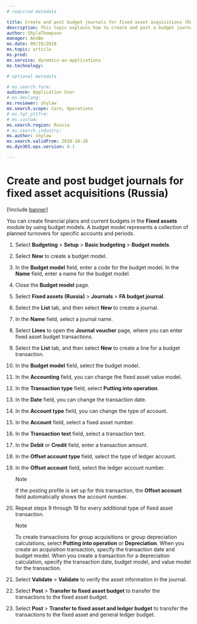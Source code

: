 ```yaml
---
# required metadata

title: Create and post budget journals for fixed asset acquisitions (Russia)
description: This topic explains how to create and post a budget journal for a fixed asset acquisition for Russia. 
author: ShylaThompson
manager: AnnBe
ms.date: 09/19/2018
ms.topic: article
ms.prod: 
ms.service: dynamics-ax-applications
ms.technology: 

# optional metadata

# ms.search.form:  
audience: Application User
# ms.devlang: 
ms.reviewer: shylaw
ms.search.scope: Core, Operations
# ms.tgt_pltfrm: 
# ms.custom: 
ms.search.region: Russia
# ms.search.industry: 
ms.author: shylaw
ms.search.validFrom: 2018-10-28
ms.dyn365.ops.version: 8.1

---
```


# Create and post budget journals for fixed asset acquisitions (Russia)

[!include [banner](../includes/banner.md)]

You can create financial plans and current budgets in the **Fixed assets** module by using budget models. A budget model represents a collection of planned turnovers for specific accounts and periods.

1. Select **Budgeting** \> **Setup** \> **Basic budgeting** \> **Budget models**.
2. Select **New** to create a budget model.
3. In the **Budget model** field, enter a code for the budget model. In the **Name** field, enter a name for the budget model.
4. Close the **Budget model** page.
5. Select **Fixed assets (Russia)** \> **Journals** \> **FA budget journal**.
6. Select the **List** tab, and then select **New** to create a journal.
7. In the **Name** field, select a journal name.
8. Select **Lines** to open the **Journal voucher** page, where you can enter fixed asset budget transactions.
9. Select the **List** tab, and then select **New** to create a line for a budget transaction.
10. In the **Budget model** field, select the budget model.
11. In the **Accounting** field, you can change the fixed asset value model.
12. In the **Transaction type** field, select **Putting into operation**.
13. In the **Date** field, you can change the transaction date.
14. In the **Account type** field, you can change the type of account.
15. In the **Account** field, select a fixed asset number.
16. In the **Transaction text** field, select a transaction text.
17. In the **Debit** or **Credit** field, enter a transaction amount.
18. In the **Offset account type** field, select the type of ledger account.
19. In the **Offset account** field, select the ledger account number.

    > [!NOTE]
    > If the posting profile is set up for this transaction, the **Offset account** field automatically shows the account number.

20. Repeat steps 9 through 19 for every additional type of fixed asset transaction.

    > [!NOTE]
    > To create transactions for group acquisitions or group depreciation calculations, select **Putting into operation** or **Depreciation**. When you create an acquisition transaction, specify the transaction date and budget model. When you create a transaction for a depreciation calculation, specify the transaction date, budget model, and value model for the transaction.

21. Select **Validate** \> **Validate** to verify the asset information in the journal.
22. Select **Post** \> **Transfer to fixed asset budget** to transfer the transactions to the fixed asset budget.
23. Select **Post** \> **Transfer to fixed asset and ledger budget** to transfer the transactions to the fixed asset and general ledger budget.
